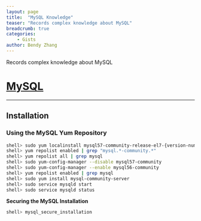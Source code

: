 ```yaml
---
layout: page
title:  "MySQL Knowledge"
teaser: "Records complex knowledge about MySQL"
breadcrumb: true
categories:
    - Gists
author: Bendy Zhang
---
```


Records complex knowledge about MySQL

# [MySQL](https://gist.github.com/bndynet/5ea2a03f45ec368aa0415698ff95a2bc)

---
## Installation

### Using the MySQL Yum Repository

```bash
shell> sudo yum localinstall mysql57-community-release-el7-{version-number}.noarch.rpm
shell> yum repolist enabled | grep "mysql.*-community.*"
shell> yum repolist all | grep mysql
shell> sudo yum-config-manager --disable mysql57-community
shell> sudo yum-config-manager --enable mysql56-community
shell> yum repolist enabled | grep mysql
shell> sudo yum install mysql-community-server
shell> sudo service mysqld start
shell> sudo service mysqld status
```

**Securing the MySQL Installation**

```bash
shell> mysql_secure_installation
```


